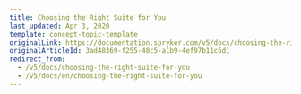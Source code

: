 ```yaml
---
title: Choosing the Right Suite for You
last_updated: Apr 3, 2020
template: concept-topic-template
originalLink: https://documentation.spryker.com/v5/docs/choosing-the-right-suite-for-you
originalArticleId: 3ad48369-f255-48c5-a1b9-4ef97b11c5d1
redirect_from:
  - /v5/docs/choosing-the-right-suite-for-you
  - /v5/docs/en/choosing-the-right-suite-for-you
---
```



